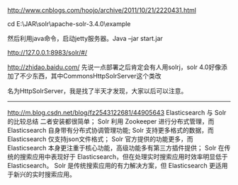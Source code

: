 <http://www.cnblogs.com/hoojo/archive/2011/10/21/2220431.html>

cd E:\JAR\solr\apache-solr-3.4.0\example

然后利用java命令，启动jetty服务器。Java –jar start.jar

http://127.0.0.1:8983/solr/#/

<http://zhidao.baidu.com/>
先说一点部署之后肯定会有人用solrj，solr 4.0好像添加了不少东西，其中CommonsHttpSolrServer这个类改

名为HttpSolrServer，我是找了半天才发现，大家以后可以注意。

***

<http://m.blog.csdn.net/blog/fz2543122681/44905643>
Elasticsearch 与 Solr 的比较总结
二者安装都很简单；
Solr 利用 Zookeeper 进行分布式管理，而 Elasticsearch 自身带有分布式协调管理功能;
Solr 支持更多格式的数据，而 Elasticsearch 仅支持json文件格式；
Solr 官方提供的功能更多，而 Elasticsearch 本身更注重于核心功能，高级功能多有第三方插件提供；
Solr 在传统的搜索应用中表现好于 Elasticsearch，但在处理实时搜索应用时效率明显低于 Elasticsearch。
Solr 是传统搜索应用的有力解决方案，但 Elasticsearch 更适用于新兴的实时搜索应用。